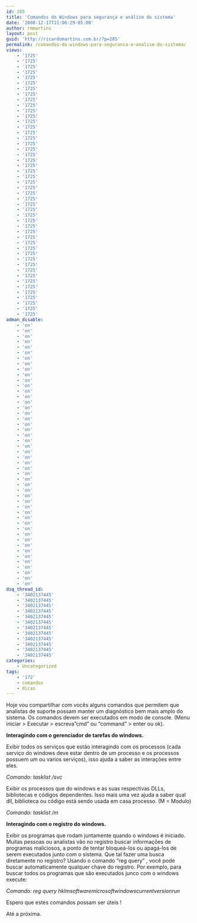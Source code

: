 ```yaml
---
id: 285
title: 'Comandos do Windows para segurança e análise do sistema'
date: '2008-12-17T21:06:29-05:00'
author: rmmartins
layout: post
guid: 'http://ricardomartins.com.br/?p=285'
permalink: /comandos-do-windows-para-seguranca-e-analise-do-sistema/
views:
    - '1725'
    - '1725'
    - '1725'
    - '1725'
    - '1725'
    - '1725'
    - '1725'
    - '1725'
    - '1725'
    - '1725'
    - '1725'
    - '1725'
    - '1725'
    - '1725'
    - '1725'
    - '1725'
    - '1725'
    - '1725'
    - '1725'
    - '1725'
    - '1725'
    - '1725'
    - '1725'
    - '1725'
    - '1725'
    - '1725'
    - '1725'
    - '1725'
    - '1725'
    - '1725'
    - '1725'
    - '1725'
    - '1725'
    - '1725'
    - '1725'
    - '1725'
    - '1725'
    - '1725'
    - '1725'
    - '1725'
    - '1725'
    - '1725'
    - '1725'
    - '1725'
    - '1725'
    - '1725'
    - '1725'
    - '1725'
adman_disable:
    - 'on'
    - 'on'
    - 'on'
    - 'on'
    - 'on'
    - 'on'
    - 'on'
    - 'on'
    - 'on'
    - 'on'
    - 'on'
    - 'on'
    - 'on'
    - 'on'
    - 'on'
    - 'on'
    - 'on'
    - 'on'
    - 'on'
    - 'on'
    - 'on'
    - 'on'
    - 'on'
    - 'on'
    - 'on'
    - 'on'
    - 'on'
    - 'on'
    - 'on'
    - 'on'
    - 'on'
    - 'on'
    - 'on'
    - 'on'
    - 'on'
    - 'on'
    - 'on'
    - 'on'
    - 'on'
    - 'on'
    - 'on'
    - 'on'
    - 'on'
    - 'on'
    - 'on'
    - 'on'
    - 'on'
    - 'on'
dsq_thread_id:
    - '3402137445'
    - '3402137445'
    - '3402137445'
    - '3402137445'
    - '3402137445'
    - '3402137445'
    - '3402137445'
    - '3402137445'
    - '3402137445'
    - '3402137445'
    - '3402137445'
    - '3402137445'
categories:
    - Uncategorized
tags:
    - '172'
    - comandos
    - dicas
---
```


Hoje vou compartilhar com vocês alguns comandos que permitem que analistas de suporte possam manter um diagnóstico bem mais amplo do sistema. Os comandos devem ser executados em modo de console. (Menu iniciar &gt; Executar &gt; escreva”cmd” ou “command” &gt; enter ou ok).

**Interagindo com o gerenciador de tarefas do windows.**

Exibir todos os serviços que estão interagindo com os processos (cada serviço do windows deve estar dentro de um processo e os processos possuem um ou varios serviços), isso ajuda a saber as interações entre eles.

*Comando: tasklist /svc*

Exibir os processos que do windows e as suas respectivas DLLs, bibliotecas e códigos dependentes. Isso mais uma vez ajuda a saber qual dll, biblioteca ou código está sendo usada em casa processo. (M = Modulo)

*Comando: tasklist /m*

**Interagindo com o registro do windows.**

Exibir os programas que rodam juntamente quando o windows é iniciado. Muitas pessoas ou analistas vão no registro buscar informações de programas maliciosos, a ponto de tentar bloqueá-los ou apagá-los de serem executados junto com o sistema. Que tal fazer uma busca diretamente no registro? Usando o comando “reg query” , você pode buscar automaticamente qualquer chave do registro. Por exemplo, para buscar todos os programas que são executados junco com o windows execute:

 *Comando: reg query hklmsoftwaremicrosoftwindowscurrentversionrun*

Espero que estes comandos possam ser úteis !

Até a próxima.